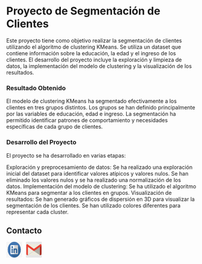 # Proyecto de Segmentación de Clientes

Este proyecto tiene como objetivo realizar la segmentación de clientes utilizando el algoritmo de clustering KMeans. Se utiliza un dataset que contiene información sobre la educación, la edad y el ingreso de los clientes. El desarrollo del proyecto incluye la exploración y limpieza de datos, la implementación del modelo de clustering y la visualización de los resultados.

### Resultado Obtenido

El modelo de clustering KMeans ha segmentado efectivamente a los clientes en tres grupos distintos. Los grupos se han definido principalmente por las variables de educación, edad e ingreso. La segmentación ha permitido identificar patrones de comportamiento y necesidades específicas de cada grupo de clientes.

### Desarrollo del Proyecto

El proyecto se ha desarrollado en varias etapas:

Exploración y preprocesamiento de datos: Se ha realizado una exploración inicial del dataset para identificar valores atípicos y valores nulos. Se han eliminado los valores nulos y se ha realizado una normalización de los datos.
Implementación del modelo de clustering: Se ha utilizado el algoritmo KMeans para segmentar a los clientes en grupos. 
Visualización de resultados: Se han generado gráficos de dispersión en 3D para visualizar la segmentación de los clientes. Se han utilizado colores diferentes para representar cada cluster.


## Contacto

<div style="display: flex; align-items: center;">
  <a href="https://www.linkedin.com/public-profile/settings?trk=d_flagship3_profile_self_view_public_profile.com/" style="margin-right: 10px;">
    <img src="./imagenes/in_logo.png" alt="LinkedIn" width="42" height="42">
  </a>
  <a href="mailto:willcr32@gmail.com" style="margin-right: 10px;">
    <img src="./imagenes/gmail_logo.png" alt="Gmail" width="42" height="42">
  </a>
</div>